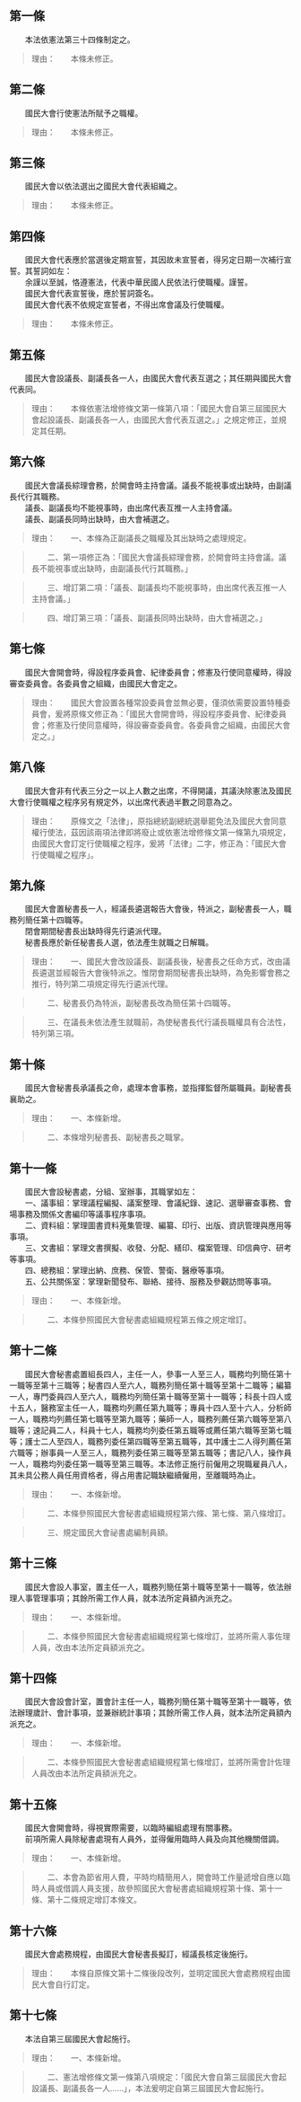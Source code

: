 第一條 
-------
　　本法依憲法第三十四條制定之。  
> 理由：　　本條未修正。



第二條 
-------
　　國民大會行使憲法所賦予之職權。  
> 理由：　　本條未修正。



第三條 
-------
　　國民大會以依法選出之國民大會代表組織之。  
> 理由：　　本條未修正。



第四條 
-------
　　國民大會代表應於當選後定期宣誓，其因故未宣誓者，得另定日期一次補行宣誓。其誓詞如左：  
　　余謹以至誠，恪遵憲法，代表中華民國人民依法行使職權。謹誓。  
　　國民大會代表宣誓後，應於誓詞簽名。  
　　國民大會代表不依規定宣誓者，不得出席會議及行使職權。  
> 理由：　　本條未修正。



第五條 
-------
　　國民大會設議長、副議長各一人，由國民大會代表互選之；其任期與國民大會代表同。  
> 理由：　　本條依憲法增修條文第一條第八項：「國民大會自第三屆國民大會起設議長、副議長各一人，由國民大會代表互選之。」之規定修正，並規定其任期。



第六條 
-------
　　國民大會議長綜理會務，於開會時主持會議。議長不能視事或出缺時，由副議長代行其職務。  
　　議長、副議長均不能視事時，由出席代表互推一人主持會議。  
　　議長、副議長同時出缺時，由大會補選之。  
> 理由：　　一、本條為正副議長之職權及其出缺時之處理規定。

> 　　二、第一項修正為：「國民大會議長綜理會務，於開會時主持會議。議長不能視事或出缺時，由副議長代行其職務。」

> 　　三、增訂第二項：「議長、副議長均不能視事時，由出席代表互推一人主持會議。」

> 　　四、增訂第三項：「議長、副議長同時出缺時，由大會補選之。」



第七條 
-------
　　國民大會開會時，得設程序委員會、紀律委員會；修憲及行使同意權時，得設審查委員會。各委員會之組織，由國民大會定之。  
> 理由：　　國民大會設置各種常設委員會並無必要，僅須依需要設置特種委員會，爰將原條文修正為：「國民大會開會時，得設程序委員會、紀律委員會；修憲及行使同意權時，得設審查委員會。各委員會之組織，由國民大會定之。」



第八條 
-------
　　國民大會非有代表三分之一以上人數之出席，不得開議，其議決除憲法及國民大會行使職權之程序另有規定外，以出席代表過半數之同意為之。  
> 理由：　　原條文之「法律」，原指總統副總統選舉罷免法及國民大會同意權行使法，茲因該兩項法律即將廢止或依憲法增修條文第一條第九項規定，由國民大會訂定行使職權之程序，爰將「法律」二字，修正為：「國民大會行使職權之程序」。



第九條 
-------
　　國民大會置秘書長一人，經議長遴選報告大會後，特派之，副秘書長一人，職務列簡任第十四職等。  
　　閉會期間秘書長出缺時得先行遴派代理。  
　　秘書長應於新任秘書長人選，依法產生就職之日解職。  
> 理由：　　一、國民大會改設議長、副議長後，秘書長之任命方式，改由議長遴選並經報告大會後特派之。惟閉會期間秘書長出缺時，為免影響會務之推行，特列第二項規定得先行遴派代理。

> 　　二、秘書長仍為特派，副秘書長改為簡任第十四職等。

> 　　三、在議長未依法產生就職前，為使秘書長代行議長職權具有合法性，特列第三項。



第十條 
-------
　　國民大會秘書長承議長之命，處理本會事務，並指揮監督所屬職員。副秘書長襄助之。  
> 理由：　　一、本條新增。

> 　　二、本條增列秘書長、副秘書長之職掌。



第十一條 
---------
　　國民大會設秘書處，分組、室辦事，其職掌如左：  
　　一、議事組：掌理議程編擬、議案整理、會議紀錄、速記、選舉審查事務、會場事務及關係文書編印等議事程序事項。  
　　二、資料組：掌理圖書資料蒐集管理、編纂、印行、出版、資訊管理與應用等事項。  
　　三、文書組：掌理文書撰擬、收發、分配、繕印、檔案管理、印信典守、研考等事項。  
　　四、總務組：掌理出納、庶務、保管、警衛、醫療等事項。  
　　五、公共關係室：掌理新聞發布、聯絡、接待、服務及參觀訪問等事項。  
> 理由：　　一、本條新增。

> 　　二、本條參照國民大會秘書處組織規程第五條之規定增訂。



第十二條 
---------
　　國民大會秘書處置組長四人，主任一人，參事一人至三人，職務均列簡任第十一職等至第十三職等；秘書四人至六人，職務列簡任第十職等至第十二職等；編纂一人，專門委員四人至六人，職務均列簡任第十職等至第十一職等；科長十四人或十五人，醫務室主任一人，職務均列薦任第九職等；專員十四人至十六人，分析師一人，職務均列薦任第七職等至第九職等；藥師一人，職務列薦任第六職等至第八職等；速記員二人，科員十七人，職務均列委任第五職等或薦任第六職等至第七職等；護士二人至四人，職務列委任第四職等至第五職等，其中護士二人得列薦任第六職等；辦事員一人至三人，職務列委任第三職等至第五職等；書記八人，操作員一人，職務均列委任第一職等至第三職等。本法修正施行前僱用之現職雇員八人，其未具公務人員任用資格者，得占用書記職缺繼續僱用，至離職時為止。  
> 理由：　　一、本條新增。

> 　　二、本條參照國民大會秘書處組織規程第六條、第七條、第八條增訂。

> 　　三、規定國民大會祕書處編制員額。



第十三條 
---------
　　國民大會設人事室，置主任一人，職務列簡任第十職等至第十一職等，依法辦理人事管理事項；其餘所需工作人員，就本法所定員額內派充之。  
> 理由：　　一、本條新增。

> 　　二、本條參照國民大會秘書處組織規程第七條增訂，並將所需人事佐理人員，改由本法所定員額派充之。



第十四條 
---------
　　國民大會設會計室，置會計主任一人，職務列簡任第十職等至第十一職等，依法辦理歲計、會計事項，並兼辦統計事項；其餘所需工作人員，就本法所定員額內派充之。  
> 理由：　　一、本條新增。

> 　　二、本條參照國民大會秘書處組織規程第七條增訂，並將所需會計佐理人員改由本法所定員額派充之。



第十五條 
---------
　　國民大會開會時，得視實際需要，以臨時編組處理有關事務。  
　　前項所需人員除秘書處現有人員外，並得僱用臨時人員及向其他機關借調。  
> 理由：　　一、本條新增。

> 　　二、本會為節省用人費，平時均精簡用人，開會時工作量遞增自應以臨時人員或借調人員支援，故參照國民大會秘書處組織規程第十條、第十一條、第十二條規定增訂本條文。



第十六條 
---------
　　國民大會處務規程，由國民大會秘書長擬訂，經議長核定後施行。  
> 理由：　　本條自原條文第十二條後段改列，並明定國民大會處務規程由國民大會自行訂定。



第十七條 
---------
　　本法自第三屆國民大會起施行。  
> 理由：　　一、本條新增。

> 　　二、憲法增修條文第一條第八項規定：「國民大會自第三屆國民大會起設議長、副議長各一人.…..」，本法爰明定自第三屆國民大會起施行。